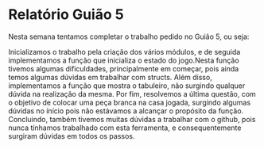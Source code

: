 # Relatório Guião 5

  Nesta semana tentamos completar o trabalho pedido no Guião 5, ou seja:

   Inicializamos o trabalho pela criação dos vários módulos, e de seguida implementamos a função que inicializa o estado do jogo.Nesta função tivemos algumas dificuldades, principalmente em começar, pois ainda temos algumas dúvidas em trabalhar com structs.
   Além disso, implementamos a função que mostra o tabuleiro, não surgindo qualquer dúvida na realização da mesma.
   Por fim, resolvemos a última questão, com o objetivo de colocar uma peça branca na casa jogada, surgindo algumas dúvidas no ínício pois não estávamos a alcançar o propósito da função.
   Concluindo, também tivemos muitas dúvidas a trabalhar com o github, pois nunca tínhamos trabalhado com esta ferramenta, e consequentemente surgiram dúvidas em todos os passos.

